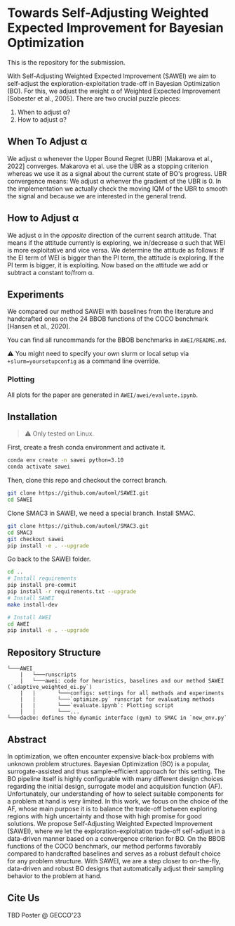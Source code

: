 # Towards Self-Adjusting Weighted Expected Improvement for Bayesian Optimization
This is the repository for the submission.

With Self-Adjusting Weighted Expected Improvement (SAWEI) we aim to self-adjust the exploration-exploitation trade-off in Bayesian Optimization (BO).
For this, we adjust the weight α of Weighted Expected Improvement [Sobester et al., 2005].
There are two crucial puzzle pieces:
1. When to adjust α?
2. How to adjust α?

## When To Adjust α
We adjust α whenever the Upper Bound Regret (UBR) [Makarova et al., 2022] converges.
Makarova et al. use the UBR as a stopping criterion whereas we use it as a signal about the current state of BO's progress.
UBR convergence means: We adjust α whenver the gradient of the UBR is 0. In the implementation we actually check the moving IQM of the UBR to smooth the signal and because we are interested in the general trend.

## How to Adjust α
We adjust α in the *opposite* direction of the current search attitude.
That means if the attitude currently is exploring, we in/decrease α such that WEI is more exploitative and vice versa.
We determine the attitude as follows:
If the EI term of WEI is bigger than the PI term, the attitude is exploring.
If the PI term is bigger, it is exploiting.
Now based on the attitude we add or subtract a constant to/from α.

## Experiments
We compared our method SAWEI with baselines from the literature and handcrafted ones on the 24 BBOB functions of the COCO benchmark [Hansen et al., 2020].

You can find all runcommands for the BBOB benchmarks in `AWEI/README.md`.

:warning: You might need to specify your own slurm or local setup via `+slurm=yoursetupconfig` as a command line override.

### Plotting
All plots for the paper are generated in `AWEI/awei/evaluate.ipynb`.

## Installation
> :warning: Only tested on Linux.

First, create a fresh conda environment and activate it.
```bash
conda env create -n sawei python=3.10
conda activate sawei
```

Then, clone this repo and checkout the correct branch.
```bash
git clone https://github.com/automl/SAWEI.git
cd SAWEI
```

Clone SMAC3 in SAWEI, we need a special branch. Install SMAC.
```bash
git clone https://github.com/automl/SMAC3.git
cd SMAC3
git checkout sawei
pip install -e . --upgrade
```

Go back to the SAWEI folder.
```bash
cd ..
# Install requirements
pip install pre-commit
pip install -r requirements.txt --upgrade
# Install SAWEI
make install-dev

# Install AWEI
cd AWEI
pip install -e . --upgrade
```

## Repository Structure
```
└───AWEI
    |   └───runscripts
    |   └───awei: code for heuristics, baselines and our method SAWEI (`adaptive_weighted_ei.py`)
    |   |       └───configs: settings for all methods and experiments
    |   |       └───`optimize.py` runscript for evaluating methods
    |   |       └───`evaluate.ipynb`: Plotting script
    |   |       └───...
└───dacbo: defines the dynamic interface (gym) to SMAC in `new_env.py`
```


## Abstract
In optimization, we often encounter expensive black-box problems with unknown problem structures.
Bayesian Optimization (BO) is a popular, surrogate-assisted and thus sample-efficient approach for this setting.
The BO pipeline itself is highly configurable with many different design choices regarding the initial design, surrogate model and acquisition function (AF). Unfortunately, our understanding of how to select suitable components for a problem at hand is very limited. 
In this work, we focus on the choice of the AF, whose main purpose it is to balance the trade-off between exploring regions with high uncertainty and those with high promise for good solutions. 
We propose Self-Adjusting Weighted Expected Improvement (SAWEI), where we let the exploration-exploitation trade-off self-adjust in a data-driven manner based on a convergence criterion for BO. 
On the BBOB functions of the COCO benchmark, our method performs favorably compared to handcrafted baselines and serves as a robust default choice for any problem structure.
With SAWEI, we are a step closer to on-the-fly, data-driven and robust BO designs that automatically adjust their sampling behavior to the problem at hand. 

## Cite Us
TBD Poster @ GECCO'23

